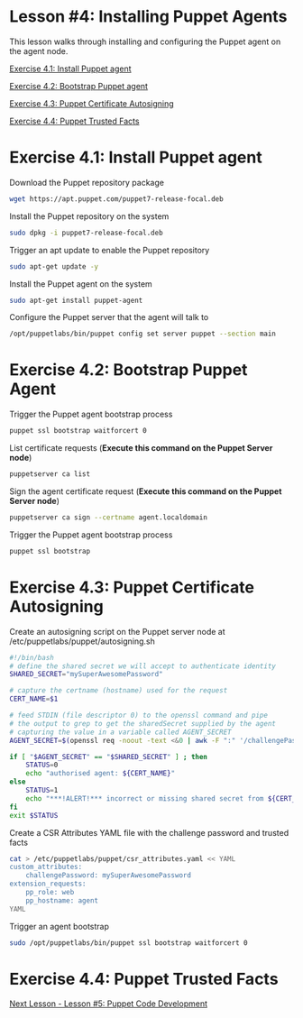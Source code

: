 # Lesson #4: Installing Puppet Agents

This lesson walks through installing and configuring the Puppet agent on the agent node.

[Exercise 4.1: Install Puppet agent](#exercise-41-install-puppet-agent)

[Exercise 4.2: Bootstrap Puppet agent](#exercise-42-bootstrap-puppet-agent)

[Exercise 4.3: Puppet Certificate Autosigning](#exercise-43-puppet-certificate-autosigning)

[Exercise 4.4: Puppet Trusted Facts](#exercise-44-puppet-trusted-facts)


# Exercise 4.1: Install Puppet agent

Download the Puppet repository package

```bash
wget https://apt.puppet.com/puppet7-release-focal.deb
```

Install the Puppet repository on the system

```bash
sudo dpkg -i puppet7-release-focal.deb
```

Trigger an apt update to enable the Puppet repository

```bash
sudo apt-get update -y
```

Install the Puppet agent on the system

```bash
sudo apt-get install puppet-agent
```

Configure the Puppet server that the agent will talk to

```bash
/opt/puppetlabs/bin/puppet config set server puppet --section main
```

# Exercise 4.2: Bootstrap Puppet Agent

Trigger the Puppet agent bootstrap process

```bash
puppet ssl bootstrap waitforcert 0
```

List certificate requests (**Execute this command on the Puppet Server node**)

```bash
puppetserver ca list
```

Sign the agent certificate request (**Execute this command on the Puppet Server node**)

```bash
puppetserver ca sign --certname agent.localdomain
```

Trigger the Puppet agent bootstrap process

```bash
puppet ssl bootstrap
```

# Exercise 4.3: Puppet Certificate Autosigning

Create an autosigning script on the Puppet server node at /etc/puppetlabs/puppet/autosigning.sh

```bash
#!/bin/bash
# define the shared secret we will accept to authenticate identity
SHARED_SECRET="mySuperAwesomePassword"

# capture the certname (hostname) used for the request
CERT_NAME=$1

# feed STDIN (file descriptor 0) to the openssl command and pipe
# the output to grep to get the sharedSecret supplied by the agent
# capturing the value in a variable called AGENT_SECRET
AGENT_SECRET=$(openssl req -noout -text <&0 | awk -F ":" '/challengePassword/ { gsub(/\n$/, "", $2) ; print $2 }')

if [ "$AGENT_SECRET" == "$SHARED_SECRET" ] ; then
    STATUS=0
    echo "authorised agent: ${CERT_NAME}"
else
    STATUS=1
    echo "***!ALERT!*** incorrect or missing shared secret from ${CERT_NAME}"
fi
exit $STATUS
```

Create a CSR Attributes YAML file with the challenge password and trusted facts

```bash
cat > /etc/puppetlabs/puppet/csr_attributes.yaml << YAML
custom_attributes:
    challengePassword: mySuperAwesomePassword
extension_requests:
    pp_role: web
    pp_hostname: agent
YAML
```

Trigger an agent bootstrap

```bash
sudo /opt/puppetlabs/bin/puppet ssl bootstrap waitforcert 0
```


# Exercise 4.4: Puppet Trusted Facts


[Next Lesson - Lesson #5: Puppet Code Development](./05-puppet-code-development.md)

